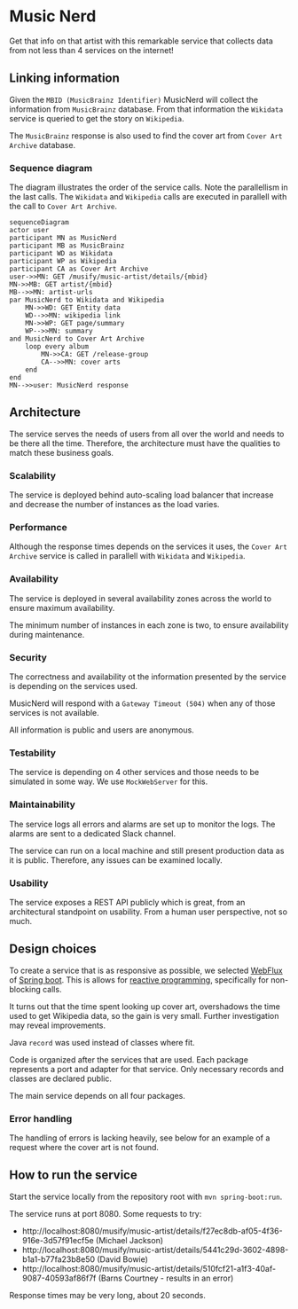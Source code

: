 # Music Nerd

Get that info on that artist with this remarkable service that collects data from not less than 4 services on the internet!

## Linking information

Given the `MBID (MusicBrainz Identifier)` MusicNerd will collect the information from `MusicBrainz` database. From that information the `Wikidata` service is queried to get the story on `Wikipedia`.

The `MusicBrainz` response is also used to find the cover art from `Cover Art Archive` database.

### Sequence diagram

The diagram illustrates the order of the service calls. Note the parallellism in the last calls. The `Wikidata` and `Wikipedia` calls are executed in parallell with the call to `Cover Art Archive`.

```mermaid
sequenceDiagram
actor user
participant MN as MusicNerd
participant MB as MusicBrainz
participant WD as Wikidata
participant WP as Wikipedia
participant CA as Cover Art Archive
user->>MN: GET /musify/music-artist/details/{mbid} 
MN->>MB: GET artist/{mbid}
MB-->>MN: artist-urls
par MusicNerd to Wikidata and Wikipedia
    MN->>WD: GET Entity data
    WD-->>MN: wikipedia link
    MN->>WP: GET page/summary
    WP-->>MN: summary
and MusicNerd to Cover Art Archive
    loop every album
        MN->>CA: GET /release-group
        CA-->>MN: cover arts
    end
end
MN-->>user: MusicNerd response
```

## Architecture

The service serves the needs of users from all over the world and needs to be there all the time. Therefore, the architecture must have the qualities to match these business goals.

### Scalability
The service is deployed behind auto-scaling load balancer that increase and decrease the number of instances as the load varies.

### Performance
Although the response times depends on the services it uses, the `Cover Art Archive` service is called in parallell with `Wikidata` and `Wikipedia`. 

### Availability
The service is deployed in several availability zones across the world to ensure maximum availability.

The minimum number of instances in each zone is two, to ensure availability during maintenance.

### Security
The correctness and availability ot the information presented by the service is depending on the services used. 

MusicNerd will respond with a `Gateway Timeout (504)` when any of those services is not available.

All information is public and users are anonymous.

### Testability
The service is depending on 4 other services and those needs to be simulated in some way. 
We use `MockWebServer` for this.

### Maintainability
The service logs all errors and alarms are set up to monitor the logs. The alarms are sent to a dedicated Slack channel.

The service can run on a local machine and still present production data as it is public. Therefore, any issues can be examined locally.

### Usability
The service exposes a REST API publicly which is great, from an architectural standpoint on usability.
From a human user perspective, not so much.

## Design choices

To create a service that is as responsive as possible, we selected [WebFlux](https://docs.spring.io/spring-framework/docs/current/reference/html/web-reactive.html) of [Spring boot](https://spring.io/projects/spring-boot). This is allows for 
[reactive programming](https://www.reactivemanifesto.org/), specifically for non-blocking calls. 

It turns out that the time spent looking up cover art, overshadows the time used to get Wikipedia data, so the gain is 
very small. Further investigation may reveal improvements.

Java `record` was used instead of classes where fit.

Code is organized after the services that are used. Each package represents a port and adapter for that service. Only necessary records and classes are declared public.

The main service depends on all four packages.

### Error handling
The handling of errors is lacking heavily, see below for an example of a request where the cover art is not found. 

## How to run the service

Start the service locally from the repository root with `mvn spring-boot:run`.

The service runs at port 8080. Some requests to try:
- http://localhost:8080/musify/music-artist/details/f27ec8db-af05-4f36-916e-3d57f91ecf5e (Michael Jackson)
- http://localhost:8080/musify/music-artist/details/5441c29d-3602-4898-b1a1-b77fa23b8e50 (David Bowie)
- http://localhost:8080/musify/music-artist/details/510fcf21-a1f3-40af-9087-40593af86f7f (Barns Courtney - results in an error)

Response times may be very long, about 20 seconds.
